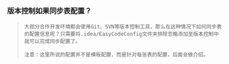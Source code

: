 ### 版本控制如果同步表配置？
> ```
> 大部分合作开发环境都会使用Git、SVN等版本控制工具，那么在这种情况下如何同步表的配置信息呢？只需要将.idea/EasyCodeConfig文件夹排除忽略添加至版本控制中就可以完成同步配置了。
> 
> 注意：这里所说的配置并不是模板配置，而是针对每张表的配置，后面会做介绍。
> ```